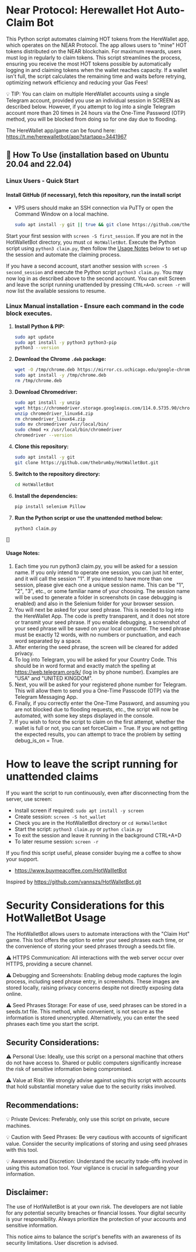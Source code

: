 # Near Protocol: Herewallet Hot Auto-Claim Bot

This Python script automates claiming HOT tokens from the HereWallet app, which operates on the NEAR Protocol. The app allows users to "mine" HOT tokens distributed on the NEAR blockchain. For maximum rewards, users must log in regularly to claim tokens. This script streamlines the process, ensuring you receive the most HOT tokens possible by automatically logging in and claiming tokens when the wallet reaches capacity. If a wallet isn't full, the script calculates the remaining time and waits before retrying, optimizing network efficiency and reducing your Gas Fees!

💡 TIP: You can claim on multiple HereWallet accounts using a single Telegram account, provided you use an individual session in SCREEN as described below. However, if you attempt to log into a single Telegram account more than 20 times in 24 hours via the One-Time Password (OTP) method, you will be blocked from doing so for one day due to flooding.

The HereWallet app/game can be found here: https://t.me/herewalletbot/app?startapp=3441967

## 🚀 How To Use (installation based on Ubuntu 20.04 and 22.04)

### Linux Users - Quick Start
#### Install GitHub (if necessary), fetch this repository, run the install script

- VPS users should make an SSH connection via PuTTy or open the Command Window on a local machine.

   ```bash
   sudo apt install -y git || true && git clone https://github.com/thebrumby/HotWalletBot.git && cd HotWalletBot && chmod +x install.sh && ./install.sh
   ```
Start your first session with ```screen -S first_session```. If you are not in the HotWalletBot directory, you must ```cd HotWalletBot```. Execute the Python script using ```python3 claim.py```, then follow the [Usage Notes](#usage-notes) below to set up the session and automate the claiming process.  

If you have a second account, start another session with ```screen -S second_session``` and execute the Python script ```python3 claim.py```. You may now log in as described above to the second account. You can exit Screen and leave the script running unattended by pressing ```CTRL+A+D```. ```screen -r``` will now list the available sessions to resume.

### Linux Manual installation - Ensure each command in the code block executes. 

1. **Install Python & PIP:**

   ```bash
   sudo apt update
   sudo apt install -y python3 python3-pip
   python3 --version   
   ```
2. **Download the Chrome `.deb` package:**

   ```bash
   wget -O /tmp/chrome.deb https://mirror.cs.uchicago.edu/google-chrome/pool/main/g/google-chrome-stable/google-chrome-stable_114.0.5735.198-1_amd64.deb
   sudo apt install -y /tmp/chrome.deb
   rm /tmp/chrome.deb   
   ```
3. **Download Chromedriver:**

   ```bash
   sudo apt install -y unzip
   wget https://chromedriver.storage.googleapis.com/114.0.5735.90/chromedriver_linux64.zip
   unzip chromedriver_linux64.zip
   rm chromedriver_linux64.zip
   sudo mv chromedriver /usr/local/bin/
   sudo chmod +x /usr/local/bin/chromedriver
   chromedriver --version   
   ```
4. **Clone this repository:**

   ```bash
   sudo apt install -y git
   git clone https://github.com/thebrumby/HotWalletBot.git   
   ```
5. **Switch to the repository directory:**
   ```bash
   cd HotWalletBot   
   ```
6. **Install the dependencies:**
   ```bash
   pip install selenium Pillow   
   ```
7. **Run the Python script or use the unattended method below:**
   ```bash
   python3 claim.py   
   ```
[<a name="usage-notes"></a>]
#### Usage Notes:

1) Each time you run python3 claim.py, you will be asked for a session name. If you only intend to operate one session, you can just hit enter, and it will call the session "1". If you intend to have more than one session, please give each one a unique session name. This can be "1", "2", "3", etc., or some familiar name of your choosing. The session name will be used to generate a folder in screenshots (in case debugging is enabled) and also in the Selenium folder for your browser session.
2) You will next be asked for your seed phrase. This is needed to log into the HereWallet App. The code is pretty transparent, and it does not store or transmit your seed phrase. If you enable debugging, a screenshot of your seed phrase will be saved on your local computer. The seed phrase must be exactly 12 words, with no numbers or punctuation, and each word separated by a space.
3) After entering the seed phrase, the screen will be cleared for added privacy.
4) To log into Telegram, you will be asked for your Country Code. This should be in word format and exactly match the spelling at https://web.telegram.org/k/ (log in by phone number). Examples are "USA" and "UNITED KINGDOM".
5) Next, you will be asked for your registered phone number for Telegram. This will allow them to send you a One-Time Passcode (OTP) via the Telegram Messaging App.
6) Finally, if you correctly enter the One-Time Password, and assuming you are not blocked due to flooding requests, etc., the script will now be automated, with some key steps displayed in the console.
7) If you wish to force the script to claim on the first attempt, whether the wallet is full or not, you can set forceClaim = True. If you are not getting the expected results, you can attempt to trace the problem by setting debug_is_on = True.

# How to leave the script running for unattended claims

If you want the script to run continuously, even after disconnecting from the server, use screen:

- Install screen if required: ```sudo apt install -y screen```
- Create session: ```screen -S hot_wallet```
- Check you are in the HotWalletBot directory or ```cd HotWalletBot```
- Start the script: ```python3 claim.py``` or ```python claim.py```
- To exit the session and leave it running in the background CTRL+A+D
- To later resume session: ```screen -r```

If you find this script useful, please consider buying me a coffee to show your support.
- https://www.buymeacoffee.com/HotWallletBot

Inspired by https://github.com/vannszs/HotWalletBot.git

# Security Considerations for this HotWalletBot Usage

The HotWalletBot allows users to automate interactions with the "Claim Hot" game. This tool offers the option to enter your seed phrases each time, or the convenience of storing your seed phrases through a seeds.txt file. 

⚠️ HTTPS Communication: All interactions with the web server occur over HTTPS, providing a secure channel.

⚠️ Debugging and Screenshots: Enabling debug mode captures the login process, including seed phrase entry, in screenshots. These images are stored locally, raising privacy concerns despite not directly exposing data online.

⚠️ Seed Phrases Storage: For ease of use, seed phrases can be stored in a seeds.txt file. This method, while convenient, is not secure as the information is stored unencrypted. Alternatively, you can enter the seed phrases each time you start the script. 

## Security Considerations:

⚠️ Personal Use: Ideally, use this script on a personal machine that others do not have access to. Shared or public computers significantly increase the risk of sensitive information being compromised.

⚠️ Value at Risk: We strongly advise against using this script with accounts that hold substantial monetary value due to the security risks involved.

## Recommendations:

💡 Private Devices: Preferably, only use this script on private, secure machines.

💡 Caution with Seed Phrases: Be very cautious with accounts of significant value. Consider the security implications of storing and using seed phrases with this tool.

💡 Awareness and Discretion: Understand the security trade-offs involved in using this automation tool. Your vigilance is crucial in safeguarding your information.

## Disclaimer:
The use of HotWalletBot is at your own risk. The developers are not liable for any potential security breaches or financial losses. Your digital security is your responsibility. Always prioritize the protection of your accounts and sensitive information.

This notice aims to balance the script's benefits with an awareness of its security limitations. User discretion is advised.

